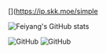 [](https://ip.skk.moe/simple

![Feiyang's GitHub stats](https://github-readme-stats-ten-gilt.vercel.app/api?username=ttbb1978&count_private=true&show_icons=true&theme=radical&include_all_commits=true)

![GitHub](https://raw.githubusercontent.com/ttbb1978/ttbb1978/refs/heads/tb01/img/001t.jpg)  ![GitHub](https://raw.githubusercontent.com/ttbb1978/ttbb1978/refs/heads/tb01/img/002t.jpg)
